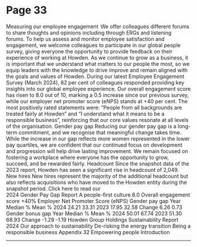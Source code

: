 # Page 33

Measuring our 
employee engagement 
We offer colleagues different forums to 
share thoughts and opinions including 
through ERGs and listening forums. To 
help us assess and monitor employee 
satisfaction and engagement, we 
welcome colleagues to participate in our 
global people survey, giving everyone the 
opportunity to provide feedback on their 
experience of working at Howden. 
As we continue to grow as a business, 
it is important that we understand what 
matters to our people the most, so we 
equip leaders with the knowledge to 
drive improve and remain aligned with the 
goals and values of Howden.
During our latest Employee Engagement 
Survey (March 2024), 82 per cent of 
colleagues responded providing key 
insights into our global employee 
experience. Our overall engagement 
score has risen to 8.0 out of 10, marking 
a 0.5 increase since our previous survey, 
while our employer net promoter score 
(eNPS) stands at +40 per cent. The most 
positively rated statements were: “People 
from all backgrounds are treated fairly at 
Howden” and “I understand what it means 
to be a responsible business”, reinforcing 
that our core values resonate at all levels 
of the organisation.
Gender pay gap 
Reducing our gender pay gap is a long-
term commitment, and we recognise that 
meaningful change takes time.
While the increase in our gap reflects 
more women represented in the lower 
pay quartiles, we are confident that 
our continued focus on development 
and progression will help drive lasting 
improvement.
We remain focused on fostering a 
workplace where everyone has the 
opportunity to grow, succeed, and be 
rewarded fairly. 
Headcount
Since the snapshot data of the 2023 
report, Howden has seen a significant rise 
in headcount of 2,049. 
New hires
New hires represent the majority of 
the additional headcount but also 
reflects acquisitions who have moved 
to the Howden entity during the 
snapshot period. 
	Click here to read our  
2024 Gender Pay Gap Report
A people-first culture
8.0
Overall engagement score
+40% 
Employer Net Promoter Score (eNPS)
Gender pay gap
Year
Median 
%
Mean 
%
2024
24.21
33.31
2023
17.95
32.58
Change
6.26
0.73
Gender bonus gap
Year
Median 
%
Mean 
%
2024
50.01
67.74
2023
51.30
68.93
Change
-1.29
-1.19
Howden Group Holdings
Sustainability Report 2024
Our approach to sustainability
De-risking the energy transition
Being a responsible business
Appendix
32
Empowering people 
Introduction


---